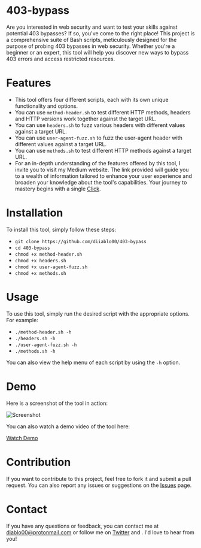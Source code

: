 # 403-bypass

Are you interested in web security and want to test your skills against potential 403 bypasses? If so, you've come to the right place! This project is a comprehensive suite of Bash scripts, meticulously designed for the purpose of probing 403 bypasses in web security. Whether you're a beginner or an expert, this tool will help you discover new ways to bypass 403 errors and access restricted resources.

# Features

- This tool offers four different scripts, each with its own unique functionality and options.
- You can use `method-header.sh` to test different HTTP methods, headers and HTTP versions work together against the target URL.
- You can use `headers.sh` to fuzz various headers with different values against a target URL.
- You can use `user-agent-fuzz.sh` to fuzz the user-agent header with different values against a target URL.
- You can use `methods.sh` to test different HTTP methods against a target URL.
- For an in-depth understanding of the features offered by this tool, I invite you to visit my Medium website. The link provided will guide you to a wealth of information tailored to enhance your user experience and broaden your knowledge about the tool's capabilities. Your journey to mastery begins with a single [Click](https://medium.com/@diablo1/bypassing-403-forbidden-a-guide-for-cybersecurity-professionals-7b2225991595).

# Installation

To install this tool, simply follow these steps:

   * `git clone https://github.com/diiablo00/403-bypass`
   * `cd 403-bypass`
   * `chmod +x method-header.sh`
   * `chmod +x headers.sh`
   * `chmod +x user-agent-fuzz.sh`
   * `chmod +x methods.sh`

# Usage

To use this tool, simply run the desired script with the appropriate options. For example:

* `./method-header.sh -h`
* `./headers.sh -h`
* `./user-agent-fuzz.sh -h`
* `./methods.sh -h`

You can also view the help menu of each script by using the `-h` option.

# Demo

Here is a screenshot of the tool in action:

![Screenshot](^2^)

You can also watch a demo video of the tool here:

[Watch Demo](^3^)

# Contribution

If you want to contribute to this project, feel free to fork it and submit a pull request. You can also report any issues or suggestions on the [Issues](^5^) page.

# Contact

If you have any questions or feedback, you can contact me at diablo00@protonmail.com or follow me on [Twitter](https://twitter.com/abosalahiscool) and . I'd love to hear from you!
